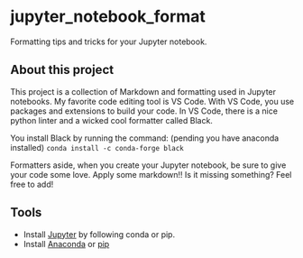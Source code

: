 # jupyter_notebook_format
Formatting tips and tricks for your Jupyter notebook.

## About this project
This project is a collection of Markdown and formatting used in Jupyter notebooks. 
My favorite code editing tool is VS Code. With VS Code, you use packages and extensions to build your code. 
In VS Code, there is a nice python linter and a wicked cool formatter called Black. 

You install Black by running the command: (pending you have anaconda installed) `conda install -c conda-forge black`

Formatters aside, when you create your Jupyter notebook, be sure to give your code some love. Apply some markdown!! 
Is it missing something? Feel free to add!

## Tools
* Install <a href="https://jupyter.org/install">Jupyter</a> by following conda or pip. 
* Install <a href="https://docs.anaconda.com/anaconda/install/">Anaconda</a> or <a href="https://pip.pypa.io/en/stable/reference/pip_install/">pip</a>
